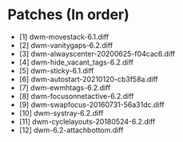 # Patches (In order)
- [1] dwm-movestack-6.1.diff
- [2] dwm-vanitygaps-6.2.diff
- [3] dwm-alwayscenter-20200625-f04cac6.diff
- [4] dwm-hide_vacant_tags-6.2.diff
- [5] dwm-sticky-6.1.diff
- [6] dwm-autostart-20210120-cb3f58a.diff
- [7] dwm-ewmhtags-6.2.diff
- [8] dwm-focusonnetactive-6.2.diff
- [9] dwm-swapfocus-20160731-56a31dc.diff
- [10] dwm-systray-6.2.diff
- [11] dwm-cyclelayouts-20180524-6.2.diff
- [12] dwm-6.2-attachbottom.diff

